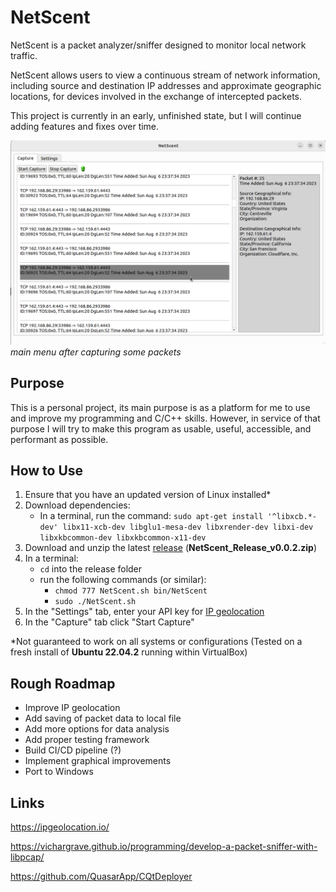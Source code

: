 # NetScent

NetScent is a packet analyzer/sniffer designed to monitor local network traffic.  

NetScent allows users to view a continuous stream of network information, including source and destination IP addresses and approximate geographic locations, for devices involved in the exchange of intercepted packets.

This project is currently in an early, unfinished state, but I will continue adding features and fixes over time.

![screenshot_1](screenshots/capture_tab_running.png)
*main menu after capturing some packets*

## Purpose
This is a personal project, its main purpose is as a platform for me to use and improve my programming and C/C++ skills. However, in service of that purpose I will try to make this program as usable, useful, accessible, and performant as possible.

## How to Use
1. Ensure that you have an updated version of Linux installed*
2. Download dependencies:
    - In a terminal, run the command: ```sudo apt-get install '^libxcb.*-dev' libx11-xcb-dev libglu1-mesa-dev libxrender-dev libxi-dev libxkbcommon-dev libxkbcommon-x11-dev``` 
3. Download and unzip the latest [release](https://github.com/rnofal1/NetScent/releases/latest) (**NetScent_Release_v0.0.2.zip**)
4. In a terminal:
    - ```cd``` into the release folder
    - run the following commands (or similar):
        - ```chmod 777 NetScent.sh bin/NetScent```     
        - ```sudo ./NetScent.sh```
5. In the "Settings" tab, enter your API key for [IP geolocation](https://ipgeolocation.io/)
6. In the "Capture" tab click "Start Capture"

*Not guaranteed to work on all systems or configurations (Tested on a fresh install of **Ubuntu 22.04.2** running within VirtualBox)

## Rough Roadmap
- Improve IP geolocation 
- Add saving of packet data to local file
- Add more options for data analysis
- Add proper testing framework
- Build CI/CD pipeline (?)
- Implement graphical improvements
- Port to Windows

## Links
https://ipgeolocation.io/  

https://vichargrave.github.io/programming/develop-a-packet-sniffer-with-libpcap/

https://github.com/QuasarApp/CQtDeployer
